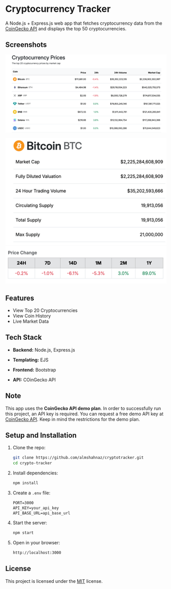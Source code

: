 # Cryptocurrency Tracker

A Node.js + Express.js web app that fetches cryptocurrency data 
from the [CoinGecko API](https://www.coingecko.com/en/api) and 
displays the top 50 cryptocurrencies.

## Screenshots
![Cryptocurrency List](./screenshots/list.png)

![alt text](./screenshots/coin.png) 
![alt text](./screenshots/price.png)

## Features 

- View Top 20 Cryptocurrencies
- View Coin History
- Live Market Data

## Tech Stack

- **Backend:** Node.js, Express.js

- **Templating:** EJS

- **Frontend:** Bootstrap

- **API:** COinGecko API

## Note

This app uses the **CoinGecko API demo plan**. In order
to successfully run this project, an API key is required.
You can request a free demo API key at
[CoinGecko API](https://www.coingecko.com/en/api). Keep in mind 
the restrictions for the demo plan.

## Setup and Installation

1. Clone the repo:

    ```bash 
    git clone https://github.com/almshahnaz/cryptotracker.git
    cd crypto-tracker
    ```

2. Install dependencies:
    ```bash 
    npm install
    ```

3. Create a `.env` file:
    ```env
    PORT=3000
    API_KEY=your_api_key
    API_BASE_URL=api_base_url
    ```

4. Start the server:
    ```bash
    npm start
    ```

5. Open in your browser:
    ```bash
    http://localhost:3000
    ```

## License

This project is licensed under the [MIT](LICENSE.md) license.

